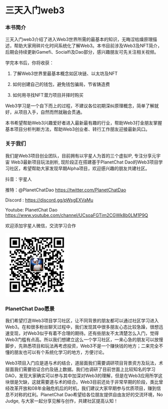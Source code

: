 # 三天入门web3
### 本书简介
三天入门web3介绍了进入Web3世界所需的最基本的知识，无晦涩枯燥原理描述，帮助大家用碎片化时间系统化了解Web3。本书目前涉及Web3及NFT简介，后期会持续更新Gamefi、Socialfi及Dao部分，感兴趣朋友可先关注相关视频。

学完本书后，你将收获：

1.	了解Web3世界里最基本概念如区块链、以太坊及NFT

2.	如何创建自己的钱包，避免钱包骗局，节省铸造费

3.	如何用寻找NFT潜力项目并择时购买

Web3学习是一个自下而上的过程，不建议各位初期深纠原理概念，简单了解就好，从项目入手，自然而然就融会贯通。

本书希望帮助Web3兴趣爱好者进入最新最有趣的行业，帮助Web3打金朋友掌握基本项目分析判断方法，帮助Web3创业者、转行工作朋友迎接最新风口。

### 关于我们

我们是Web3项目创业团队，目前拥有以宇星人为首的三个虚拟IP, 专注分享元宇宙 Web3最新项目玩法剖析, 现阶段正在搭建基于PlanetChat Dao的Web3项目学习社区，希望帮助大家发现早期Alpha项目，欢迎感兴趣的朋友共建社区。

抖音：宇星人

推特：@PlanetChatDao https://twitter.com/PlanetChatDao

Discord : https://discord.gg/pWsgEXVaMu

Youtube: PlanetChat Dao https://www.youtube.com/channel/UCsoaFGTim2CGWk8b0LM1P9Q

欢迎添加宇星人微信，交流学习合作

<img src='chapters/宇星人二维码.png' width='200' display=centre>


### PlanetChat Dao愿景

我们希望打造Web3项目学习社区，让不同背景的朋友都可以通过社区学习进入Web3。在和很多粉丝聊天过程中，我们发现其中很多朋友心态比较急躁，很想迅速变现，对Web3似乎有着不合理的期待。还有些朋友不太清楚怎么入门，觉得Web3门槛有点高。所以我们想建立这么一个学习社区，一来心急的朋友可以放慢脚步，先熟悉项目和玩法再考虑投资，Web3不是一个赚快钱的地方；二来完全不懂的朋友也可以有个系统化学习的地方，方便讨论。

Web3项目入门应是道与术的结合，道层面我们需要调研项目背景资方及玩法，术层面我们需要验证合约及链上数据。我们也调研了目前世面上比较知名的学习DAO，发现大家确实可以参与其中加深对Web3的理解，但是在Web3应用所学这块很是欠缺，这就需要道与术的结合。Web3目前还处于非常早期的阶段，类比曾经改革开放和08年金融危机后的时机，我们建议大家早期参与优质项目，赚到信息不对称的红利。PlanetChat Dao希望给各位朋友提供自由友好的交流环境，No Judge, 与大家一起分享见解与创作，共建社区提高认知！
